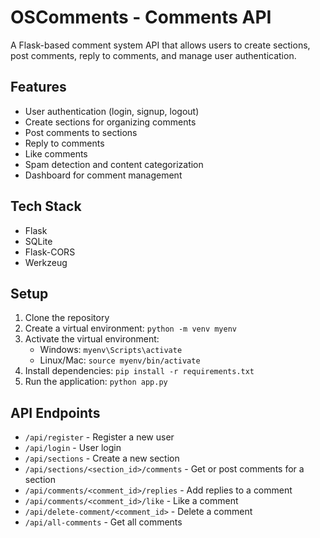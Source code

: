 # OSComments - Comments API

A Flask-based comment system API that allows users to create sections, post comments, reply to comments, and manage user authentication.

## Features

- User authentication (login, signup, logout)
- Create sections for organizing comments
- Post comments to sections
- Reply to comments
- Like comments
- Spam detection and content categorization
- Dashboard for comment management

## Tech Stack

- Flask
- SQLite
- Flask-CORS
- Werkzeug

## Setup

1. Clone the repository
2. Create a virtual environment: `python -m venv myenv`
3. Activate the virtual environment:
   - Windows: `myenv\Scripts\activate`
   - Linux/Mac: `source myenv/bin/activate`
4. Install dependencies: `pip install -r requirements.txt`
5. Run the application: `python app.py`

## API Endpoints

- `/api/register` - Register a new user
- `/api/login` - User login
- `/api/sections` - Create a new section
- `/api/sections/<section_id>/comments` - Get or post comments for a section
- `/api/comments/<comment_id>/replies` - Add replies to a comment
- `/api/comments/<comment_id>/like` - Like a comment
- `/api/delete-comment/<comment_id>` - Delete a comment
- `/api/all-comments` - Get all comments
